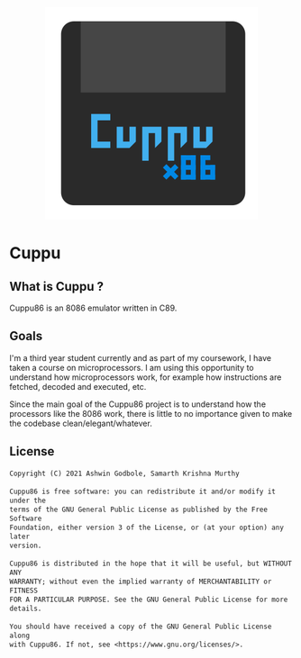 <p align="center"><img src="./docs/logo.svg" alt="Cuppu86"/></p>

# Cuppu

## What is Cuppu ?
Cuppu86 is an 8086 emulator written in C89.

## Goals
I'm a third year student currently and as part of my coursework, I have taken a course on microprocessors. I am using this opportunity to understand how microprocessors work, for example how instructions are fetched, decoded and executed, etc.

Since the main goal of the Cuppu86 project is to understand how the processors like the 8086 work, there is little to no importance given to make the codebase clean/elegant/whatever.

## License
    Copyright (C) 2021 Ashwin Godbole, Samarth Krishna Murthy
 
    Cuppu86 is free software: you can redistribute it and/or modify it under the
    terms of the GNU General Public License as published by the Free Software
    Foundation, either version 3 of the License, or (at your option) any later
    version.

    Cuppu86 is distributed in the hope that it will be useful, but WITHOUT ANY 
    WARRANTY; without even the implied warranty of MERCHANTABILITY or FITNESS
    FOR A PARTICULAR PURPOSE. See the GNU General Public License for more
    details.

    You should have received a copy of the GNU General Public License along
    with Cuppu86. If not, see <https://www.gnu.org/licenses/>.
